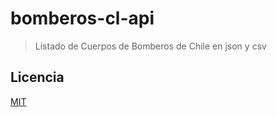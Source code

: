 # bomberos-cl-api

> Listado de Cuerpos de Bomberos de Chile en json y csv

## Licencia

[MIT](https://tldrlegal.com/license/mit-license)
